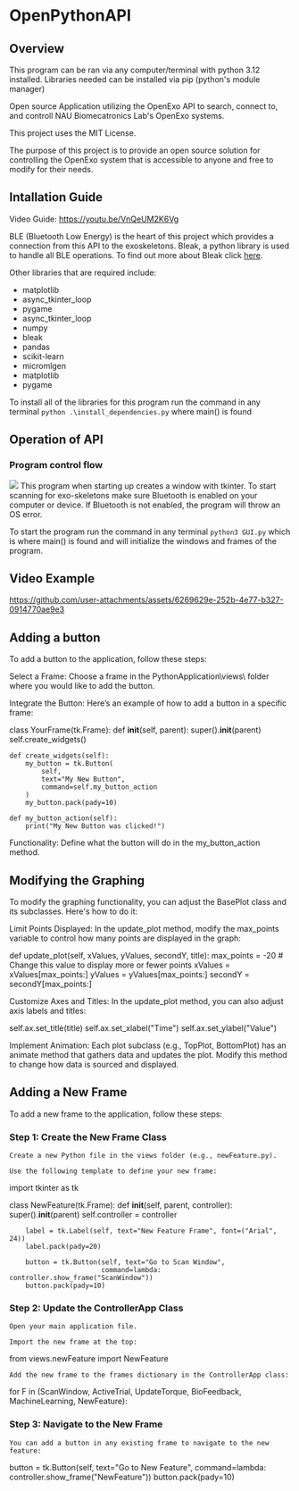# OpenPythonAPI
## Overview

This program can be ran via any computer/terminal with python 3.12 installed. Libraries needed can be installed via pip (python's module manager)

Open source Application utilizing the OpenExo API to search, connect to, and controll NAU Biomecatronics Lab's OpenExo systems.

This project uses the MIT License.

The purpose of this project is to provide an open source solution for controlling the OpenExo system that is accessible to anyone and free to modify for their needs.

## Intallation Guide

Video Guide: https://youtu.be/VnQeUM2K6Vg

BLE (Bluetooth Low Energy) is the heart of this project which provides a connection from this API to the exoskeletons. Bleak, a python library is used to handle all BLE operations. To find out more about Bleak click [here](https://bleak.readthedocs.io/en/latest/).

Other libraries that are required include:
 - matplotlib
 - async_tkinter_loop
 - pygame
 - async_tkinter_loop
 - numpy
 - bleak
 - pandas
 - scikit-learn
 - micromlgen
 - matplotlib
 - pygame


To install all of the libraries for this program run the command in any terminal `python .\install_dependencies.py` where main() is found

## Operation of API
### Program control flow
<img src="./prgramflow.png">
This program when starting up creates a window with tkinter. To start scanning for exo-skeletons make sure Bluetooth is enabled on your computer or device. If Bluetooth is not enabled, the program will throw an OS error.

To start the program run the command in any terminal `python3 GUI.py` which is where main() is found and will initialize the windows and frames of the program.

## Video Example

https://github.com/user-attachments/assets/6269629e-252b-4e77-b327-0914770ae9e3

## Adding a button

To add a button to the application, follow these steps:

Select a Frame: Choose a frame in the PythonApplication\views\ folder where you would like to add the button.

Integrate the Button: Here’s an example of how to add a button in a specific frame:

class YourFrame(tk.Frame):
    def __init__(self, parent):
        super().__init__(parent)
        self.create_widgets()

    def create_widgets(self):
        my_button = tk.Button(
            self,
            text="My New Button",
            command=self.my_button_action
        )
        my_button.pack(pady=10)

    def my_button_action(self):
        print("My New Button was clicked!")

Functionality: Define what the button will do in the my_button_action method.

## Modifying the Graphing

To modify the graphing functionality, you can adjust the BasePlot class and its subclasses. Here's how to do it:

Limit Points Displayed: In the update_plot method, modify the max_points variable to control how many points are displayed in the graph:


def update_plot(self, xValues, yValues, secondY, title):
    max_points = -20  # Change this value to display more or fewer points
    xValues = xValues[max_points:]
    yValues = yValues[max_points:]
    secondY = secondY[max_points:]

Customize Axes and Titles: In the update_plot method, you can also adjust axis labels and titles:

self.ax.set_title(title)
self.ax.set_xlabel("Time")
self.ax.set_ylabel("Value")

Implement Animation: Each plot subclass (e.g., TopPlot, BottomPlot) has an animate method that gathers data and updates the plot. Modify this method to change how data is sourced and displayed.

## Adding a New Frame
To add a new frame to the application, follow these steps:

### Step 1: Create the New Frame Class
    Create a new Python file in the views folder (e.g., newFeature.py).

    Use the following template to define your new frame:
    
import tkinter as tk

class NewFeature(tk.Frame):
    def __init__(self, parent, controller):
        super().__init__(parent)
        self.controller = controller

        label = tk.Label(self, text="New Feature Frame", font=("Arial", 24))
        label.pack(pady=20)

        button = tk.Button(self, text="Go to Scan Window",
                           command=lambda: controller.show_frame("ScanWindow"))
        button.pack(pady=10)

### Step 2: Update the ControllerApp Class
    Open your main application file.

    Import the new frame at the top:

from views.newFeature import NewFeature

    Add the new frame to the frames dictionary in the ControllerApp class:


for F in (ScanWindow, ActiveTrial, UpdateTorque, BioFeedback, MachineLearning, NewFeature):

### Step 3: Navigate to the New Frame
    You can add a button in any existing frame to navigate to the new feature:

button = tk.Button(self, text="Go to New Feature",
                   command=lambda: controller.show_frame("NewFeature"))
button.pack(pady=10)


